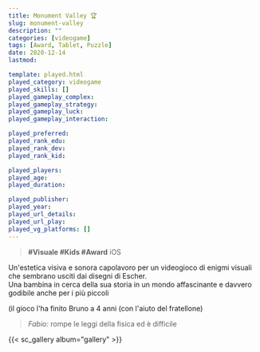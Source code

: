 ```yaml
---
title: Monument Valley 🏆
slug: monument-valley
description: ""
categories: [videogame]
tags: [Award, Tablet, Puzzle]
date: 2020-12-14
lastmod: 

template: played.html
played_category: videogame
played_skills: []
played_gameplay_complex: 
played_gameplay_strategy: 
played_gameplay_luck: 
played_gameplay_interaction: 

played_preferred: 
played_rank_edu: 
played_rank_dev: 
played_rank_kid: 

played_players: 
played_age: 
played_duration: 

played_publisher: 
played_year: 
played_url_details: 
played_url_play: 
played_vg_platforms: []
---
```


> **#Visuale #Kids #Award** 
> iOS

Un'estetica visiva e sonora capolavoro per un videogioco di enigmi visuali che sembrano usciti dai disegni di Escher.  
Una bambina in cerca della sua storia in un mondo affascinante e davvero godibile anche per i più piccoli

(il gioco l'ha finito Bruno a 4 anni (con l'aiuto del fratellone)

> *Fabio:*
> rompe le leggi della fisica ed è difficile

{{< sc_gallery album="gallery" >}}
